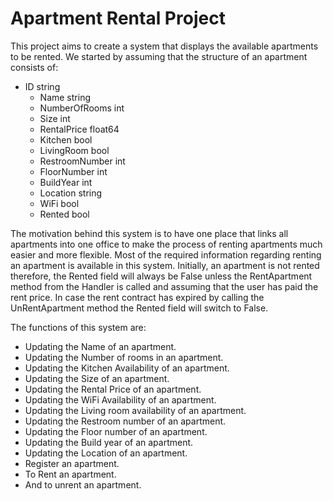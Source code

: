 # Apartment Rental Project
This project aims to create a system that displays the available apartments to be rented.
We started by assuming that the structure of an apartment consists of:
  * ID             string
	* Name           string
	* NumberOfRooms  int
	* Size           int
	* RentalPrice    float64
	* Kitchen        bool
	* LivingRoom     bool
	* RestroomNumber int
	* FloorNumber    int
	* BuildYear      int
	* Location       string
	* WiFi           bool
	* Rented         bool
  
The motivation behind this system is to have one place that links all apartments into one office to make the process of renting apartments much easier and more flexible. Most of the required information regarding renting an apartment is available in this system. Initially, an apartment is not rented therefore, the Rented field will always be False unless the RentApartment method from the Handler is called and assuming that the user has paid the rent price. In case the rent contract has expired by calling the UnRentApartment method the Rented field will switch to False. 

The functions of this system are:
* Updating the Name of an apartment.
* Updating the Number of rooms in an apartment.
* Updating the Kitchen Availability of an apartment.
* Updating the Size of an apartment.
* Updating the Rental Price of an apartment.
* Updating the WiFi Availability of an apartment.
* Updating the Living room availability of an apartment.
* Updating the Restroom number of an apartment.
* Updating the Floor number of an apartment.
* Updating the Build year of an apartment.
* Updating the Location of an apartment.
* Register an apartment.
* To Rent an apartment. 
* And to unrent an apartment.
  
